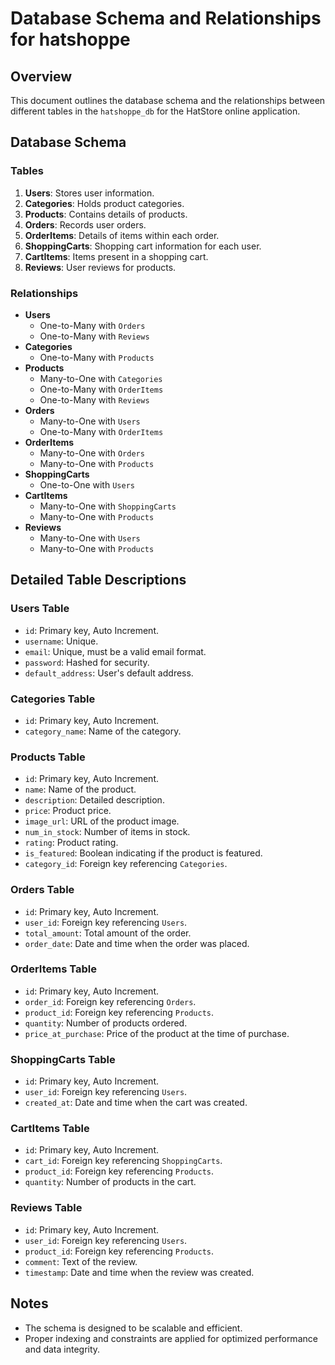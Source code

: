 # Database Schema and Relationships for hatshoppe

## Overview
This document outlines the database schema and the relationships between different tables in the `hatshoppe_db` for the HatStore online application.

## Database Schema

### Tables
1. **Users**: Stores user information.
2. **Categories**: Holds product categories.
3. **Products**: Contains details of products.
4. **Orders**: Records user orders.
5. **OrderItems**: Details of items within each order.
6. **ShoppingCarts**: Shopping cart information for each user.
7. **CartItems**: Items present in a shopping cart.
8. **Reviews**: User reviews for products.

### Relationships
- **Users**
  - One-to-Many with `Orders`
  - One-to-Many with `Reviews`
- **Categories**
  - One-to-Many with `Products`
- **Products**
  - Many-to-One with `Categories`
  - One-to-Many with `OrderItems`
  - One-to-Many with `Reviews`
- **Orders**
  - Many-to-One with `Users`
  - One-to-Many with `OrderItems`
- **OrderItems**
  - Many-to-One with `Orders`
  - Many-to-One with `Products`
- **ShoppingCarts**
  - One-to-One with `Users`
- **CartItems**
  - Many-to-One with `ShoppingCarts`
  - Many-to-One with `Products`
- **Reviews**
  - Many-to-One with `Users`
  - Many-to-One with `Products`

## Detailed Table Descriptions

### Users Table
- `id`: Primary key, Auto Increment.
- `username`: Unique.
- `email`: Unique, must be a valid email format.
- `password`: Hashed for security.
- `default_address`: User's default address.

### Categories Table
- `id`: Primary key, Auto Increment.
- `category_name`: Name of the category.

### Products Table
- `id`: Primary key, Auto Increment.
- `name`: Name of the product.
- `description`: Detailed description.
- `price`: Product price.
- `image_url`: URL of the product image.
- `num_in_stock`: Number of items in stock.
- `rating`: Product rating.
- `is_featured`: Boolean indicating if the product is featured.
- `category_id`: Foreign key referencing `Categories`.

### Orders Table
- `id`: Primary key, Auto Increment.
- `user_id`: Foreign key referencing `Users`.
- `total_amount`: Total amount of the order.
- `order_date`: Date and time when the order was placed.

### OrderItems Table
- `id`: Primary key, Auto Increment.
- `order_id`: Foreign key referencing `Orders`.
- `product_id`: Foreign key referencing `Products`.
- `quantity`: Number of products ordered.
- `price_at_purchase`: Price of the product at the time of purchase.

### ShoppingCarts Table
- `id`: Primary key, Auto Increment.
- `user_id`: Foreign key referencing `Users`.
- `created_at`: Date and time when the cart was created.

### CartItems Table
- `id`: Primary key, Auto Increment.
- `cart_id`: Foreign key referencing `ShoppingCarts`.
- `product_id`: Foreign key referencing `Products`.
- `quantity`: Number of products in the cart.

### Reviews Table
- `id`: Primary key, Auto Increment.
- `user_id`: Foreign key referencing `Users`.
- `product_id`: Foreign key referencing `Products`.
- `comment`: Text of the review.
- `timestamp`: Date and time when the review was created.

## Notes
- The schema is designed to be scalable and efficient.
- Proper indexing and constraints are applied for optimized performance and data integrity.